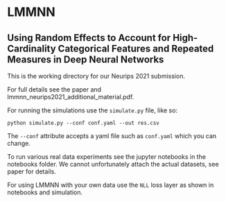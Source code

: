 # LMMNN

## Using Random Effects to Account for High-Cardinality Categorical Features and Repeated Measures in Deep Neural Networks

This is the working directory for our Neurips 2021 submission.

For full details see the paper and lmmnn_neurips2021_additional_material.pdf.

For running the simulations use the `simulate.py` file, like so:

```
python simulate.py --conf conf.yaml --out res.csv
```

The `--conf` attribute accepts a yaml file such as `conf.yaml` which you can change.

To run various real data experiments see the jupyter notebooks in the notebooks folder. We cannot unfortunately attach the actual datasets, see paper for details.

For using LMMNN with your own data use the `NLL` loss layer as shown in notebooks and simulation.
